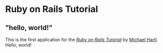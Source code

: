 # Ruby on Rails Tutorial
## "hello, world!"
This is the first application for the
[*Ruby on Rails Tutorial*](https://railstutorial.jp/)
by [Michael Hartl](https://www.michaelhartl.com/). Hello, world!